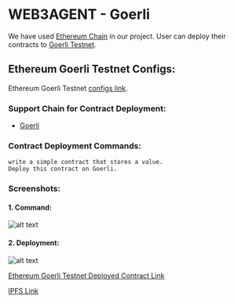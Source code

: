 # WEB3AGENT - Goerli

We have used [Ethereum Chain](https://ethereum.org/en/) in our project. User can deploy their contracts to [Goerli Testnet](https://goerli.etherscan.io).
## Ethereum Goerli Testnet Configs:
Ethereum Goerli Testnet [configs link](https://github.com/Web3-Agent/Web3Agent/blob/0000a06b55b3054e9bb7285d15edd1fdfff97ce7/app/lib/chains.json#L161).

### Support Chain for Contract Deployment:
- [Goerli](https://github.com/Web3-Agent/Web3Agent/blob/feaa1f8e76eca83dd2f6a54aaf4647b2189aa92a/app/lib/chains.json#L160)

### Contract Deployment Commands:
```
write a simple contract that stores a value.
Deploy this contract on Goerli.
```

### Screenshots:

#### 1. Command:
  ![alt text](https://raw.githubusercontent.com/Web3-Agent/Web3Agent/main/screenshots/goerli/command.png)

#### 2. Deployment:
  ![alt text](https://raw.githubusercontent.com/Web3-Agent/Web3Agent/main/screenshots/goerli/deploy.png)

[Ethereum Goerli Testnet Deployed Contract Link](https://goerli.etherscan.io/tx/0x4f1b481fe8f45d2c5b3d8d6b174b286eee6be9b1c39b37ea84c27dcca5c47e94)


[IPFS Link](https://nftstorage.link/ipfs/bafybeifu7rjlzi74ugxo6te7bnpnhn2z3jzvgsb7gdqhrygzn2sc5u3ndm)